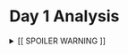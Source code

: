 # Day 1 Analysis

<details>
  <summary>[[ SPOILER WARNING ]]</summary>
  
  ### Input
  We are given a 2D list of numbers  
  Example:  
  - 3   4  
  - 4   3  
  - 2   5  
  - 1   3  
  - 3   9  
  - 3   3

### Part 1 Task

Order the 2D list from smallest to largest, and then add up the absolute  
 difference between the left & right.

The result of adding all of the distances together is our answer for part 1.

### Part 2 Task

Iterate over the left side of the 2D list and get the total amount of times that  
 number shows up on the right side.

Now, multiply the left number by the amount of times it shows up on the right  
 side, and save this number for later.

The result of adding all the multiplications is our answer for part 2.

</details>
